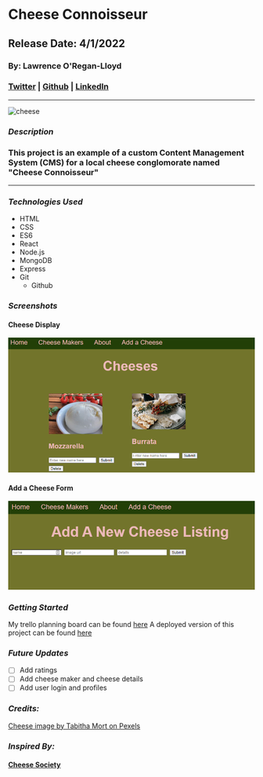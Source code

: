 # Cheese Connoisseur

## Release Date: 4/1/2022

### By: Lawrence O'Regan-Lloyd

### [Twitter](https://twitter.com/Lawrence_OL) | [Github](https://github.com/LawrenceOL) | [LinkedIn](https://www.linkedin.com/in/lawrenceol/)

---



<img src="https://images.pexels.com/photos/773253/pexels-photo-773253.jpeg?auto=compress&cs=tinysrgb&w=1260&h=750&dpr=1" alt="cheese" width="400"/>

### **_Description_**

### This project is an example of a custom Content Management System (CMS) for a local cheese conglomorate named "Cheese Connoisseur"

---

### **_Technologies Used_**

- HTML
- CSS
- ES6
- React
- Node.js
- MongoDB
- Express
- Git
  - Github

### ***Screenshots***

#### Cheese Display

<img src="https://github.com/LawrenceOL/cheeseconnoisseur/blob/main/assets/cheesescreen1.PNG" alt="screenshot1" width="800"/>



#### Add a Cheese Form

<img src="https://github.com/LawrenceOL/cheeseconnoisseur/blob/main/assets/cheesescreen2.PNG" alt="screenshot2" width="800"/>

### **_Getting Started_**

My trello planning board can be found [here](https://trello.com/b/fDXWhTia/cheese-connoisseur)
A deployed version of this project can be found [here](https://cheesecon.herokuapp.com/)

### **_Future Updates_**

- [ ] Add ratings
- [ ] Add cheese maker and cheese details
- [ ] Add user login and profiles

### **_Credits:_**

[Cheese image by Tabitha Mort on Pexels](https://www.pexels.com/photo/close-up-photography-of-cheese-773253/)

### **_Inspired By:_**

#### [Cheese Society](https://www.cheesesociety.org/)


